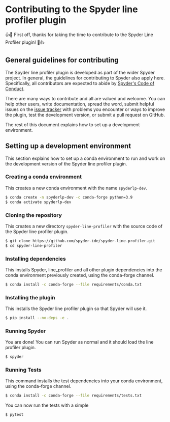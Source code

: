 # Contributing to the Spyder line profiler plugin

:+1::tada: 
First off, thanks for taking the time to contribute to the Spyder Line Profiler
plugin! 
:tada::+1:

## General guidelines for contributing

The Spyder line profiler plugin is developed as part of the wider Spyder project.
In general, the guidelines for contributing to Spyder also apply here.
Specifically, all contributors are expected to abide by
[Spyder's Code of Conduct](https://github.com/spyder-ide/spyder/blob/master/CODE_OF_CONDUCT.md).

There are many ways to contribute and all are valued and welcome. 
You can help other users, write documentation, spread the word, submit
helpful issues on the
[issue tracker](https://github.com/spyder-ide/spyder-line-profiler/issues)
with problems you encounter or ways to improve the plugin, test the development
version, or submit a pull request on GitHub.

The rest of this document explains how to set up a development environment.

## Setting up a development environment

This section explains how to set up a conda environment to run and work on the
development version of the Spyder line profiler plugin.

### Creating a conda environment

This creates a new conda environment with the name `spyderlp-dev`.

```bash
$ conda create -n spyderlp-dev -c conda-forge python=3.9
$ conda activate spyderlp-dev
```

### Cloning the repository

This creates a new directory `spyder-line-profiler` with the source code of the
Spyder line profiler plugin.

```bash
$ git clone https://github.com/spyder-ide/spyder-line-profiler.git
$ cd spyder-line-profiler
```

### Installing dependencies

This installs Spyder, line_profiler and all other plugin dependencies into
the conda environment previously created, using the conda-forge channel.

```bash
$ conda install -c conda-forge --file requirements/conda.txt
```

### Installing the plugin

This installs the Spyder line profiler plugin so that Spyder will use it.

```bash
$ pip install --no-deps -e .
```

### Running Spyder

You are done! You can run Spyder as normal and it should load the line profiler
plugin.

```bash
$ spyder
```

### Running Tests

This command installs the test dependencies into your conda environment, using the conda-forge channel.

```bash
$ conda install -c conda-forge --file requirements/tests.txt
```

You can now run the tests with a simple

```bash
$ pytest
```
 
